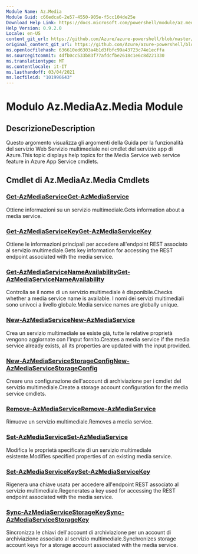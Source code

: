 ```yaml
---
Module Name: Az.Media
Module Guid: c66edca6-2e57-4550-905e-f5cc104de25e
Download Help Link: https://docs.microsoft.com/powershell/module/az.media
Help Version: 0.9.2.0
Locale: en-US
content_git_url: https://github.com/Azure/azure-powershell/blob/master/src/Media/Media/help/Az.Media.md
original_content_git_url: https://github.com/Azure/azure-powershell/blob/master/src/Media/Media/help/Az.Media.md
ms.openlocfilehash: 636610ed6303a4b1d3fbfc99a43723c74e1ecffa
ms.sourcegitcommit: 4dfb0cc533b83f77afdcfbe2618c1e6c8d221330
ms.translationtype: MT
ms.contentlocale: it-IT
ms.lasthandoff: 03/04/2021
ms.locfileid: "101996643"
---
```

# <span data-ttu-id="71f9f-101">Modulo Az.Media</span><span class="sxs-lookup"><span data-stu-id="71f9f-101">Az.Media Module</span></span>
## <span data-ttu-id="71f9f-102">Descrizione</span><span class="sxs-lookup"><span data-stu-id="71f9f-102">Description</span></span>
<span data-ttu-id="71f9f-103">Questo argomento visualizza gli argomenti della Guida per la funzionalità del servizio Web Servizio multimediale nei cmdlet del servizio app di Azure.</span><span class="sxs-lookup"><span data-stu-id="71f9f-103">This topic displays help topics for the Media Service web service feature in Azure App Service cmdlets.</span></span>

## <span data-ttu-id="71f9f-104">Cmdlet di Az.Media</span><span class="sxs-lookup"><span data-stu-id="71f9f-104">Az.Media Cmdlets</span></span>
### [<span data-ttu-id="71f9f-105">Get-AzMediaService</span><span class="sxs-lookup"><span data-stu-id="71f9f-105">Get-AzMediaService</span></span>](Get-AzMediaService.md)
<span data-ttu-id="71f9f-106">Ottiene informazioni su un servizio multimediale.</span><span class="sxs-lookup"><span data-stu-id="71f9f-106">Gets information about a media service.</span></span>

### [<span data-ttu-id="71f9f-107">Get-AzMediaServiceKey</span><span class="sxs-lookup"><span data-stu-id="71f9f-107">Get-AzMediaServiceKey</span></span>](Get-AzMediaServiceKey.md)
<span data-ttu-id="71f9f-108">Ottiene le informazioni principali per accedere all'endpoint REST associato al servizio multimediale.</span><span class="sxs-lookup"><span data-stu-id="71f9f-108">Gets key information for accessing the REST endpoint associated with the media service.</span></span>

### [<span data-ttu-id="71f9f-109">Get-AzMediaServiceNameAvailability</span><span class="sxs-lookup"><span data-stu-id="71f9f-109">Get-AzMediaServiceNameAvailability</span></span>](Get-AzMediaServiceNameAvailability.md)
<span data-ttu-id="71f9f-110">Controlla se il nome di un servizio multimediale è disponibile.</span><span class="sxs-lookup"><span data-stu-id="71f9f-110">Checks whether a media service name is available.</span></span>
<span data-ttu-id="71f9f-111">I nomi dei servizi multimediali sono univoci a livello globale.</span><span class="sxs-lookup"><span data-stu-id="71f9f-111">Media service names are globally unique.</span></span>

### [<span data-ttu-id="71f9f-112">New-AzMediaService</span><span class="sxs-lookup"><span data-stu-id="71f9f-112">New-AzMediaService</span></span>](New-AzMediaService.md)
<span data-ttu-id="71f9f-113">Crea un servizio multimediale se esiste già, tutte le relative proprietà vengono aggiornate con l'input fornito.</span><span class="sxs-lookup"><span data-stu-id="71f9f-113">Creates a media service if the media service already exists, all its properties are updated with the input provided.</span></span>

### [<span data-ttu-id="71f9f-114">New-AzMediaServiceStorageConfig</span><span class="sxs-lookup"><span data-stu-id="71f9f-114">New-AzMediaServiceStorageConfig</span></span>](New-AzMediaServiceStorageConfig.md)
<span data-ttu-id="71f9f-115">Creare una configurazione dell'account di archiviazione per i cmdlet del servizio multimediale.</span><span class="sxs-lookup"><span data-stu-id="71f9f-115">Create a storage account configuration for the media service cmdlets.</span></span>

### [<span data-ttu-id="71f9f-116">Remove-AzMediaService</span><span class="sxs-lookup"><span data-stu-id="71f9f-116">Remove-AzMediaService</span></span>](Remove-AzMediaService.md)
<span data-ttu-id="71f9f-117">Rimuove un servizio multimediale.</span><span class="sxs-lookup"><span data-stu-id="71f9f-117">Removes a media service.</span></span>

### [<span data-ttu-id="71f9f-118">Set-AzMediaService</span><span class="sxs-lookup"><span data-stu-id="71f9f-118">Set-AzMediaService</span></span>](Set-AzMediaService.md)
<span data-ttu-id="71f9f-119">Modifica le proprietà specificate di un servizio multimediale esistente.</span><span class="sxs-lookup"><span data-stu-id="71f9f-119">Modifies specified properties of an existing media service.</span></span>

### [<span data-ttu-id="71f9f-120">Set-AzMediaServiceKey</span><span class="sxs-lookup"><span data-stu-id="71f9f-120">Set-AzMediaServiceKey</span></span>](Set-AzMediaServiceKey.md)
<span data-ttu-id="71f9f-121">Rigenera una chiave usata per accedere all'endpoint REST associato al servizio multimediale.</span><span class="sxs-lookup"><span data-stu-id="71f9f-121">Regenerates a key used for accessing the REST endpoint associated with the media service.</span></span>

### [<span data-ttu-id="71f9f-122">Sync-AzMediaServiceStorageKey</span><span class="sxs-lookup"><span data-stu-id="71f9f-122">Sync-AzMediaServiceStorageKey</span></span>](Sync-AzMediaServiceStorageKey.md)
<span data-ttu-id="71f9f-123">Sincronizza le chiavi dell'account di archiviazione per un account di archiviazione associato al servizio multimediale.</span><span class="sxs-lookup"><span data-stu-id="71f9f-123">Synchronizes storage account keys for a storage account associated with the media service.</span></span>

